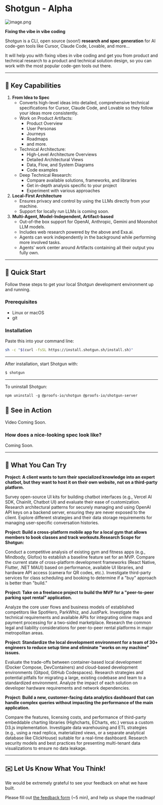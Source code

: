 # Shotgun - Alpha


![image.png](image.png)

**Fixing the vibe in vibe coding**

Shotgun is a CLI, open source (soon!) **research and spec generation** for AI code-gen tools like Cursor, Claude Code, Lovable, and more…

It will help you with fixing vibes in vibe coding and get you from product and technical research to a product and technical solution design, so you can work with the most popular code-gen tools out there.

---

## **🌟 Key Capabilities**

1. **From Idea to Spec**
    - Converts high-level ideas into detailed, comprehensive technical specifications for Cursor, Claude Code, and Lovable so they follow your ideas more consistently.
    - Work on Product Artifacts:
        - Product Overview
        - User Personas
        - Journeys
        - Roadmaps
        - and more.
    - Technical Architecture:
        - High-Level Architecture Overviews
        - Detailed Architectural Views
        - Data, Flow, and System Diagrams
        - Code examples
    - Deep Technical Research:
        - Compare available solutions, frameworks, and libraries
        - Get in-depth analysis specific to your project
        - Experiment with various approaches
2. **Local-First Architecture**
    - Ensures privacy and control by using the LLMs directly from your machine.
    - Support for locally run LLMs is coming soon.
3. **Multi-Agent, Model-Independent, Artifact-based**
    - Out-of-the box support for OpenAI, Anthropic, Gemini and Moonshot LLM models.
    - Includes web research powered by the above and Exa.ai.
    - Agents can work independently in the background while performing more involved tasks.
    - Agents’ work center around Artifacts containing all their output you fully own.

---

## **🚀 Quick Start**

Follow these steps to get your local Shotgun development environment up and running.

### **Prerequisites**

- Linux or macOS
- git

### **Installation**

Paste this into your command line:

```sh
sh -c "$(curl -fsSL https://install.shotgun.sh/install.sh)"
```

---

After installation, start Shotgun with:

```jsx
$ shotgun
```

---
To uninstall Shotgun:

```
npm uninstall -g @proofs-io/shotgun @proofs-io/shotgun-server
```

## **🎯 See in Action**

Video Coming Soon.

### How does a nice-looking spec look like?

Coming Soon.

---

## **📸 What You Can Try**

**Project: A client wants to turn their specialized knowledge into an expert chatbot, but they want to host it on their own website, not on a third-party platform.**

<aside>

Survey open-source UI kits for building chatbot interfaces (e.g., Vercel AI SDK, Chainlit, Chatbot UI) and evaluate their ease of customization.
Research architectural patterns for securely managing and using OpenAI API keys on a backend server, ensuring they are never exposed to the client.
Explore different strategies and their data storage requirements for managing user-specific conversation histories.

</aside>

**Project: Build a cross-platform mobile app for a local gym that allows members to book classes and track workouts.Research Scope for Shotgun:**

<aside>

Conduct a competitive analysis of existing gym and fitness apps (e.g., Mindbody, Glofox) to establish a baseline feature set for an MVP.
Compare the current state of cross-platform development frameworks (React Native, Flutter, .NET MAUI) based on performance, available UI libraries, and hardware API access (camera for QR codes, etc.).
Investigate third-party services for class scheduling and booking to determine if a "buy" approach is better than "build."

</aside>

**Project: Take on a freelance project to build the MVP for a "peer-to-peer parking spot rental" application.**

<aside>

Analyze the core user flows and business models of established competitors like SpotHero, ParkWhiz, and JustPark.
Investigate the technical requirements and available APIs for integrating online maps and payment processing for a two-sided marketplace.
Research the common legal and liability considerations for peer-to-peer rental platforms in major metropolitan areas.

</aside>

**Project: Standardize the local development environment for a team of 30+ engineers to reduce setup time and eliminate "works on my machine" issues.**

<aside>

Evaluate the trade-offs between container-based local development (Docker Compose, DevContainers) and cloud-based development environments (Gitpod, GitHub Codespaces).
Research strategies and potential pitfalls for migrating a large, existing codebase and team to a standardized environment.
Analyze the impact of each solution on developer hardware requirements and network dependencies.

</aside>

**Project: Build a new, customer-facing data analytics dashboard that can handle complex queries without impacting the performance of the main application.**

<aside>

Compare the features, licensing costs, and performance of third-party embeddable charting libraries (Highcharts, ECharts, etc.) versus a custom D3.js implementation.
Investigate data warehousing and ETL strategies (e.g., using a read replica, materialized views, or a separate analytical database like ClickHouse) suitable for a real-time dashboard.
Research security models and best practices for presenting multi-tenant data visualizations to ensure no data leakage.

</aside>

---

## ✉️ Let Us Know What You Think!

We would be extremely grateful to see your feedback on what we have built. 

Please fill out [the feedback form](https://docs.google.com/forms/d/1ZiW7t9C9wKbMMDxBXvtw6Hv5jqDbtC6juoRTKOehcQY/edit?pli=1) (~5 min), and help us shape the roadmap!
